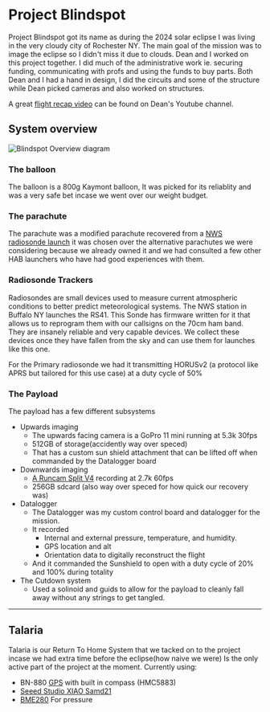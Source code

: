 # Project Blindspot
Project Blindspot got its name as during the 2024 solar eclipse I was living in the very cloudy city of Rochester NY. The main goal of the mission was to image the eclipse so I didn't miss it due to clouds. Dean and I worked on this project together. I did much of the administrative work ie. securing funding, communicating with profs and using the funds to buy parts. Both Dean and I had a hand in design, I did the circuits and some of the structure while Dean picked cameras and also worked on structures.

A great [flight recap video](https://www.youtube.com/watch?v=tN8dJ-07hHI) can be found on  Dean's Youtube channel.

## System overview

![Blindspot Overview diagram](https://github.com/JonU238/Project-Blindspot/assets/59961512/49a4dd57-f754-4b26-a829-ec10cf177af1)

### The balloon
The balloon is a 800g Kaymont balloon, It was picked for its reliablity and was a very safe bet incase we went over our weight budget.

### The parachute
The parachute was a modified parachute recovered from a [NWS radiosonde launch](https://www.weather.gov/upperair/radiosonde) it was chosen over the alternative parachutes we were considering because we already owned it and we had consulted a few other HAB launchers who have had good experiences with them.


### Radiosonde Trackers
Radiosondes are small devices used to measure current atmospheric conditions to better predict meteorological systems. The NWS station in Buffalo NY launches the RS41. This Sonde has firmware written for it that allows us to reprogram them with our callsigns on the 70cm ham band. They are insanely reliable and very capable devices. We collect these devices once they have fallen from the sky and can use them for launches like this one. 

For the Primary radiosonde we had it transmitting HORUSv2 (a protocol like APRS but tailored for this use case) at a duty cycle of 50%

### The Payload
The payload has a few different subsystems
- Upwards imaging
	- The upwards facing camera is a GoPro 11 mini running at 5.3k 30fps
	- 512GB of storage(accidently way over speced)
	- That has a custom sun shield attachment that can be lifted off when commanded by the Datalogger board
- Downwards imaging
    - [A Runcam Split V4](https://shop.runcam.com/runcam-split-4-v2/) recording at 2.7k 60fps
    - 256GB sdcard (also way over speced for how quick our recovery was)
- Datalogger
	- The Datalogger was my custom control board and datalogger for the mission. 
	- It recorded 
		- Internal and external pressure, temperature, and humidity.
		- GPS location and alt
		- Orientation data to digitally reconstruct the flight
	- And it commanded the Sunshield to open with a duty cycle of  20% and 100% during totality
- The Cutdown system
    - Used a solinoid and guids to allow for the payload to cleanly fall away without any strings to get tangled.


***

## Talaria
Talaria is our Return To Home System that we tacked on to the project incase we had extra time before the eclipse(how naive we were) Is the only active part of the project at the moment.
Currently using: 

- BN-880 [GPS](https://store.beitian.com/products/beitian-compass-qmc5883l-amp2-6-pix4-pixhawk-gnss-gps-glonass-dual-flight-control-gps-module-bn-880q?variant=44696120295711)  with built in compass (HMC5883)
- [Seeed Studio XIAO Samd21](https://wiki.seeedstudio.com/Seeeduino-XIAO/)
- [BME280](https://www.adafruit.com/product/2652) For pressure 
